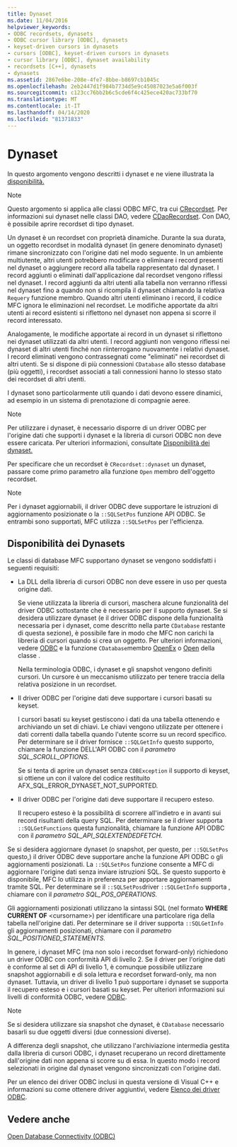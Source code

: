 ```yaml
---
title: Dynaset
ms.date: 11/04/2016
helpviewer_keywords:
- ODBC recordsets, dynasets
- ODBC cursor library [ODBC], dynasets
- keyset-driven cursors in dynasets
- cursors [ODBC], keyset-driven cursors in dynasets
- cursor library [ODBC], dynaset availability
- recordsets [C++], dynasets
- dynasets
ms.assetid: 2867e6be-208e-4fe7-8bbe-b8697cb1045c
ms.openlocfilehash: 2eb2447d1f984b7734d5e9c45087023e5a6f003f
ms.sourcegitcommit: c123cc76bb2b6c5cde6f4c425ece420ac733bf70
ms.translationtype: MT
ms.contentlocale: it-IT
ms.lasthandoff: 04/14/2020
ms.locfileid: "81371833"
---
```

# <a name="dynaset"></a>Dynaset

In questo argomento vengono descritti i dynaset e ne viene illustrata la [disponibilità.](#_core_availability_of_dynasets)

> [!NOTE]
> Questo argomento si applica alle classi ODBC MFC, tra cui [CRecordset](../../mfc/reference/crecordset-class.md). Per informazioni sui dynaset nelle classi DAO, vedere [CDaoRecordset](../../mfc/reference/cdaorecordset-class.md). Con DAO, è possibile aprire recordset di tipo dynaset.

Un dynaset è un recordset con proprietà dinamiche. Durante la sua durata, un oggetto recordset in modalità dynaset (in genere denominato dynaset) rimane sincronizzato con l'origine dati nel modo seguente. In un ambiente multiutente, altri utenti potrebbero modificare o eliminare i record presenti nel dynaset o aggiungere record alla tabella rappresentato dal dynaset. I record aggiunti o eliminati dall'applicazione dal recordset vengono riflessi nel dynaset. I record aggiunti da altri utenti alla tabella non verranno riflessi nel dynaset fino a quando non si ricompila il dynaset chiamando la relativa `Requery` funzione membro. Quando altri utenti eliminano i record, il codice MFC ignora le eliminazioni nel recordset. Le modifiche apportate da altri utenti ai record esistenti si riflettono nel dynaset non appena si scorre il record interessato.

Analogamente, le modifiche apportate ai record in un dynaset si riflettono nei dynaset utilizzati da altri utenti. I record aggiunti non vengono riflessi nei dynaset di altri utenti finché non riinterrogano nuovamente i relativi dynaset. I record eliminati vengono contrassegnati come "eliminati" nei recordset di altri utenti. Se si dispone di più connessioni `CDatabase` allo stesso database (più oggetti), i recordset associati a tali connessioni hanno lo stesso stato dei recordset di altri utenti.

I dynaset sono particolarmente utili quando i dati devono essere dinamici, ad esempio in un sistema di prenotazione di compagnie aeree.

> [!NOTE]
> Per utilizzare i dynaset, è necessario disporre di un driver ODBC per l'origine dati che supporti i dynaset e la libreria di cursori ODBC non deve essere caricata. Per ulteriori informazioni, consultate [Disponibilità dei dynaset.](#_core_availability_of_dynasets)

Per specificare che un recordset è `CRecordset::dynaset` un dynaset, passare come primo parametro alla funzione `Open` membro dell'oggetto recordset.

> [!NOTE]
> Per i dynaset aggiornabili, il driver ODBC deve supportare le istruzioni di aggiornamento posizionate o la `::SQLSetPos` funzione API ODBC. Se entrambi sono supportati, MFC utilizza `::SQLSetPos` per l'efficienza.

## <a name="availability-of-dynasets"></a><a name="_core_availability_of_dynasets"></a>Disponibilità dei Dynasets

Le classi di database MFC supportano dynaset se vengono soddisfatti i seguenti requisiti:

- La DLL della libreria di cursori ODBC non deve essere in uso per questa origine dati.

   Se viene utilizzata la libreria di cursori, maschera alcune funzionalità del driver ODBC sottostante che è necessario per il supporto dynaset. Se si desidera utilizzare dynaset (e il driver ODBC dispone della funzionalità necessaria per i dynaset, come descritto nella parte `CDatabase` restante di questa sezione), è possibile fare in modo che MFC non carichi la libreria di cursori quando si crea un oggetto. Per ulteriori informazioni, vedere [ODBC](../../data/odbc/odbc-basics.md) e la funzione `CDatabase`membro [OpenEx](../../mfc/reference/cdatabase-class.md#openex) o [Open](../../mfc/reference/cdatabase-class.md#open) della classe .

   Nella terminologia ODBC, i dynaset e gli snapshot vengono definiti cursori. Un cursore è un meccanismo utilizzato per tenere traccia della relativa posizione in un recordset.

- Il driver ODBC per l'origine dati deve supportare i cursori basati su keyset.

   I cursori basati su keyset gestiscono i dati da una tabella ottenendo e archiviando un set di chiavi. Le chiavi vengono utilizzate per ottenere i dati correnti dalla tabella quando l'utente scorre su un record specifico. Per determinare se il driver fornisce `::SQLGetInfo` questo supporto, chiamare la funzione DELL'API ODBC con il *parametro SQL_SCROLL_OPTIONS.*

   Se si tenta di aprire un dynaset senza `CDBException` il supporto di keyset, si ottiene un con il valore del codice restituito AFX_SQL_ERROR_DYNASET_NOT_SUPPORTED.

- Il driver ODBC per l'origine dati deve supportare il recupero esteso.

   Il recupero esteso è la possibilità di scorrere all'indietro e in avanti sui record risultanti della query SQL. Per determinare se il driver supporta `::SQLGetFunctions` questa funzionalità, chiamare la funzione API ODBC con il *parametro SQL_API_SQLEXTENDEDFETCH.*

Se si desidera aggiornare dynaset (o snapshot, per questo, per `::SQLSetPos` questo,) il driver ODBC deve supportare anche la funzione API ODBC o gli aggiornamenti posizionati. La `::SQLSetPos` funzione consente a MFC di aggiornare l'origine dati senza inviare istruzioni SQL. Se questo supporto è disponibile, MFC lo utilizza in preferenza per apportare aggiornamenti tramite SQL. Per determinare se il `::SQLSetPos`driver `::SQLGetInfo` supporta , chiamare con il *parametro SQL_POS_OPERATIONS.*

Gli aggiornamenti posizionati utilizzano la sintassi SQL (nel formato **WHERE CURRENT OF** \<cursorname>) per identificare una particolare riga della tabella nell'origine dati. Per determinare se il driver supporta `::SQLGetInfo` gli aggiornamenti posizionati, chiamare con il *parametro SQL_POSITIONED_STATEMENTS.*

In genere, i dynaset MFC (ma non solo i recordset forward-only) richiedono un driver ODBC con conformità API di livello 2. Se il driver per l'origine dati è conforme al set di API di livello 1, è comunque possibile utilizzare snapshot aggiornabili e di sola lettura e recordset forward-only, ma non dynaset. Tuttavia, un driver di livello 1 può supportare i dynaset se supporta il recupero esteso e i cursori basati su keyset. Per ulteriori informazioni sui livelli di conformità ODBC, vedere [ODBC](../../data/odbc/odbc-basics.md).

> [!NOTE]
> Se si desidera utilizzare sia snapshot che dynaset, è `CDatabase` necessario basarli su due oggetti diversi (due connessioni diverse).

A differenza degli snapshot, che utilizzano l'archiviazione intermedia gestita dalla libreria di cursori ODBC, i dynaset recuperano un record direttamente dall'origine dati non appena si scorre su di essa. In questo modo i record selezionati in origine dal dynaset vengono sincronizzati con l'origine dati.

Per un elenco dei driver ODBC inclusi in questa versione di Visual C++ e informazioni su come ottenere driver aggiuntivi, vedere [Elenco dei driver ODBC](../../data/odbc/odbc-driver-list.md).

## <a name="see-also"></a>Vedere anche

[Open Database Connectivity (ODBC)](../../data/odbc/open-database-connectivity-odbc.md)
